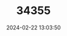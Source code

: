 ---
title: "34355"
category: "Annona bahiensis"
draft: false
date: 2024-02-22 13:03:50
languages:
  Portuguese: ["Pinha do Mato"]
---